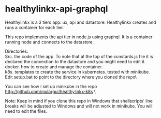 healthylinkx-api-graphql
========================
Healthylinkx is a 3 tiers app: ux, api and datastore. Healthylinkx creates and runs a container for each tier.

This repo implements the api tier in node.js using graphql. It is a container running node and connects to the datastore.

Directories:\
Src. the code of the app. To note that at the top of the constants.js file it is declared the connection to the datastore and you might need to edit it.\
docker. how to create and manage the container.\
k8s. templates to create the service in kubernetes. tested with minikube. Edit setup.bat to point to the directory where you cloned the repo\

You can see how I set up minikube in the repo http://github.com/mulargui/healthylinkx-k8s \

Note: Keep in mind if you clone this repo in Windows that shellscripts' line breaks will be adjusted to Windows and will not work in minikube. You will need to edit the files.
